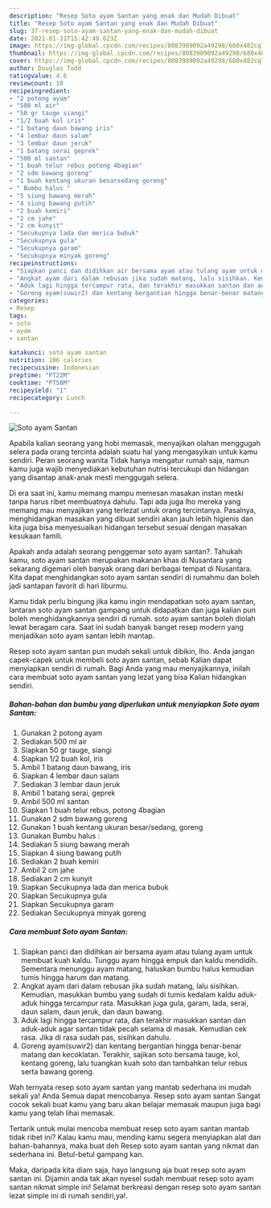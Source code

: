 ```yaml
---
description: "Resep Soto ayam Santan yang enak dan Mudah Dibuat"
title: "Resep Soto ayam Santan yang enak dan Mudah Dibuat"
slug: 37-resep-soto-ayam-santan-yang-enak-dan-mudah-dibuat
date: 2021-01-31T15:42:49.623Z
image: https://img-global.cpcdn.com/recipes/8083989092a49298/680x482cq70/soto-ayam-santan-foto-resep-utama.jpg
thumbnail: https://img-global.cpcdn.com/recipes/8083989092a49298/680x482cq70/soto-ayam-santan-foto-resep-utama.jpg
cover: https://img-global.cpcdn.com/recipes/8083989092a49298/680x482cq70/soto-ayam-santan-foto-resep-utama.jpg
author: Douglas Todd
ratingvalue: 4.6
reviewcount: 10
recipeingredient:
- "2 potong ayam"
- "500 ml air"
- "50 gr tauge siangi"
- "1/2 buah kol iris"
- "1 batang daun bawang iris"
- "4 lembar daun salam"
- "3 lembar daun jeruk"
- "1 batang serai geprek"
- "500 ml santan"
- "1 buah telur rebus potong 4bagian"
- "2 sdm bawang goreng"
- "1 buah kentang ukuran besarsedang goreng"
- " Bumbu halus "
- "5 siung bawang merah"
- "4 siung bawang putih"
- "2 buah kemiri"
- "2 cm jahe"
- "2 cm kunyit"
- "Secukupnya lada dan merica bubuk"
- "Secukupnya gula"
- "Secukupnya garam"
- "Secukupnya minyak goreng"
recipeinstructions:
- "Siapkan panci dan didihkan air bersama ayam atau tulang ayam untuk membuat kuah kaldu. Tunggu ayam hingga empuk dan kaldu mendidih. Sementara menunggu ayam matang, haluskan bumbu halus kemudian tumis hingga harum dan matang."
- "Angkat ayam dari dalam rebusan jika sudah matang, lalu sisihkan. Kemudian, masukkan bumbu yang sudah di tumis kedalam kaldu aduk-aduk hingga tercampur rata. Masukkan juga gula, garam, lada, serai, daun salam, daun jeruk, dan daun bawang."
- "Aduk lagi hingga tercampur rata, dan terakhir masukkan santan dan aduk-aduk agar santan tidak pecah selama di masak. Kemudian cek rasa. Jika di rasa sudah pas, sisihkan dahulu."
- "Goreng ayam(suwir2) dan kentang bergantian hingga benar-benar matang dan kecoklatan. Terakhir, sajikan soto bersama tauge, kol, kentang goreng, lalu tuangkan kuah soto dan tambahkan telur rebus serta bawang goreng."
categories:
- Resep
tags:
- soto
- ayam
- santan

katakunci: soto ayam santan 
nutrition: 106 calories
recipecuisine: Indonesian
preptime: "PT22M"
cooktime: "PT58M"
recipeyield: "1"
recipecategory: Lunch

---
```



![Soto ayam Santan](https://img-global.cpcdn.com/recipes/8083989092a49298/680x482cq70/soto-ayam-santan-foto-resep-utama.jpg)

Apabila kalian seorang yang hobi memasak, menyajikan olahan menggugah selera pada orang tercinta adalah suatu hal yang mengasyikan untuk kamu sendiri. Peran seorang  wanita Tidak hanya mengatur rumah saja, namun kamu juga wajib menyediakan kebutuhan nutrisi tercukupi dan hidangan yang disantap anak-anak mesti menggugah selera.

Di era  saat ini, kamu memang mampu memesan masakan instan meski tanpa harus ribet membuatnya dahulu. Tapi ada juga lho mereka yang memang mau menyajikan yang terlezat untuk orang tercintanya. Pasalnya, menghidangkan masakan yang dibuat sendiri akan jauh lebih higienis dan kita juga bisa menyesuaikan hidangan tersebut sesuai dengan masakan kesukaan famili. 



Apakah anda adalah seorang penggemar soto ayam santan?. Tahukah kamu, soto ayam santan merupakan makanan khas di Nusantara yang sekarang digemari oleh banyak orang dari berbagai tempat di Nusantara. Kita dapat menghidangkan soto ayam santan sendiri di rumahmu dan boleh jadi santapan favorit di hari liburmu.

Kamu tidak perlu bingung jika kamu ingin mendapatkan soto ayam santan, lantaran soto ayam santan gampang untuk didapatkan dan juga kalian pun boleh menghidangkannya sendiri di rumah. soto ayam santan boleh diolah lewat beragam cara. Saat ini sudah banyak banget resep modern yang menjadikan soto ayam santan lebih mantap.

Resep soto ayam santan pun mudah sekali untuk dibikin, lho. Anda jangan capek-capek untuk membeli soto ayam santan, sebab Kalian dapat menyiapkan sendiri di rumah. Bagi Anda yang mau menyajikannya, inilah cara membuat soto ayam santan yang lezat yang bisa Kalian hidangkan sendiri.

<!--inarticleads1-->

##### Bahan-bahan dan bumbu yang diperlukan untuk menyiapkan Soto ayam Santan:

1. Gunakan 2 potong ayam
1. Sediakan 500 ml air
1. Siapkan 50 gr tauge, siangi
1. Siapkan 1/2 buah kol, iris
1. Ambil 1 batang daun bawang, iris
1. Siapkan 4 lembar daun salam
1. Sediakan 3 lembar daun jeruk
1. Ambil 1 batang serai, geprek
1. Ambil 500 ml santan
1. Siapkan 1 buah telur rebus, potong 4bagian
1. Gunakan 2 sdm bawang goreng
1. Gunakan 1 buah kentang ukuran besar/sedang, goreng
1. Gunakan  Bumbu halus :
1. Sediakan 5 siung bawang merah
1. Siapkan 4 siung bawang putih
1. Sediakan 2 buah kemiri
1. Ambil 2 cm jahe
1. Sediakan 2 cm kunyit
1. Siapkan Secukupnya lada dan merica bubuk
1. Siapkan Secukupnya gula
1. Siapkan Secukupnya garam
1. Sediakan Secukupnya minyak goreng




<!--inarticleads2-->

##### Cara membuat Soto ayam Santan:

1. Siapkan panci dan didihkan air bersama ayam atau tulang ayam untuk membuat kuah kaldu. Tunggu ayam hingga empuk dan kaldu mendidih. Sementara menunggu ayam matang, haluskan bumbu halus kemudian tumis hingga harum dan matang.
1. Angkat ayam dari dalam rebusan jika sudah matang, lalu sisihkan. Kemudian, masukkan bumbu yang sudah di tumis kedalam kaldu aduk-aduk hingga tercampur rata. Masukkan juga gula, garam, lada, serai, daun salam, daun jeruk, dan daun bawang.
1. Aduk lagi hingga tercampur rata, dan terakhir masukkan santan dan aduk-aduk agar santan tidak pecah selama di masak. Kemudian cek rasa. Jika di rasa sudah pas, sisihkan dahulu.
1. Goreng ayam(suwir2) dan kentang bergantian hingga benar-benar matang dan kecoklatan. Terakhir, sajikan soto bersama tauge, kol, kentang goreng, lalu tuangkan kuah soto dan tambahkan telur rebus serta bawang goreng.




Wah ternyata resep soto ayam santan yang mantab sederhana ini mudah sekali ya! Anda Semua dapat mencobanya. Resep soto ayam santan Sangat cocok sekali buat kamu yang baru akan belajar memasak maupun juga bagi kamu yang telah lihai memasak.

Tertarik untuk mulai mencoba membuat resep soto ayam santan mantab tidak ribet ini? Kalau kamu mau, mending kamu segera menyiapkan alat dan bahan-bahannya, maka buat deh Resep soto ayam santan yang nikmat dan sederhana ini. Betul-betul gampang kan. 

Maka, daripada kita diam saja, hayo langsung aja buat resep soto ayam santan ini. Dijamin anda tak akan nyesel sudah membuat resep soto ayam santan nikmat simple ini! Selamat berkreasi dengan resep soto ayam santan lezat simple ini di rumah sendiri,ya!.

